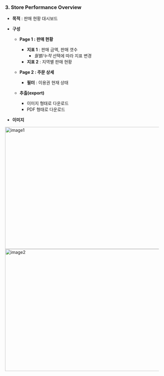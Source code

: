 ### 3. Store Performance Overview
   * **목적** : 판매 현황 대시보드
   * **구성**
     - **Page 1 : 판매 현황**
       + **지표 1** : 판매 금액, 판매 갯수
          + *월별/누적* 선택에 따라 지표 변경
       + **지표 2** : 지역별 판매 현황

     - **Page 2 : 주문 상세**
       + **필터** : 이용권 현재 상태

     - **추출(export)**
       + 이미지 형태로 다운로드
       + PDF 형태로 다운로드

* **이미지**
<img width="600" height="400px" alt="image1" src="https://github.com/teahwa031010/tableau_github/assets/39749558/99480375-69b5-4e91-b2f3-4ae1a52732b7">
<img width="600" height="400px" alt="image2" src="https://github.com/teahwa031010/tableau_github/assets/39749558/7e7ad401-10c9-4d2d-84b7-11090f267c42">

